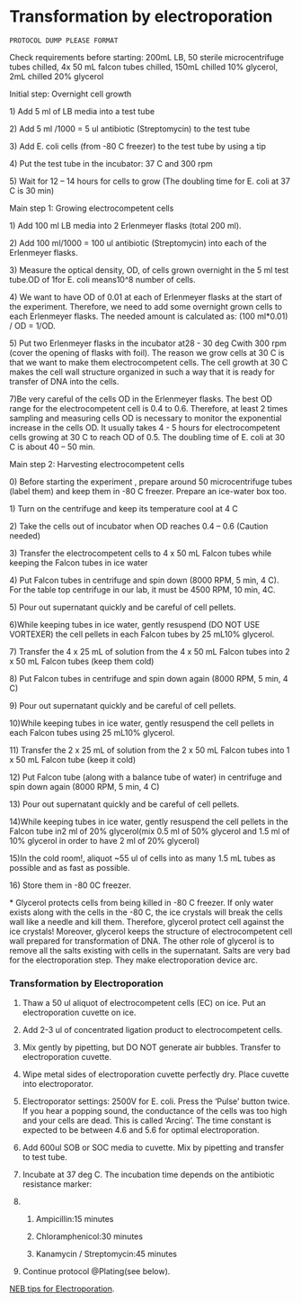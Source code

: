 # Transformation by electroporation

`PROTOCOL DUMP PLEASE FORMAT`

Check requirements before starting: 200mL LB, 50 sterile microcentrifuge tubes chilled, 4x 50 mL falcon tubes chilled, 150mL chilled 10% glycerol, 2mL chilled 20% glycerol

Initial step: Overnight cell growth

1\) Add 5 ml of LB media into a test tube

2\) Add 5 ml /1000 = 5 ul antibiotic \(Streptomycin\) to the test tube

3\) Add E. coli cells \(from -80 ­­­C freezer\) to the test tube by using a tip

4\) Put the test tube in the incubator: 37 C and 300 rpm

5\) Wait for 12 – 14 hours for cells to grow \(The doubling time for E. coli at 37 C  is 30 min\)

Main step 1: Growing electrocompetent cells

1\) Add 100 ml LB media into 2 Erlenmeyer flasks \(total 200 ml\).

2\) Add 100 ml/1000 = 100 ul antibiotic \(Streptomycin\) into each of the Erlenmeyer flasks.

3\) Measure the optical density, OD, of cells grown overnight in the 5 ml test tube.OD of 1for E. coli means10^8 number of cells.

4\) We want to have OD of 0.01 at each of Erlenmeyer flasks at the start of the experiment. Therefore, we need to add some overnight grown cells to each Erlenmeyer flasks. The needed amount is calculated as: \(100 ml\*0.01\) / OD = 1/OD.

5\) Put two Erlenmeyer flasks in the incubator at28 - 30 deg Cwith 300 rpm \(cover the opening of flasks with foil\). The reason we grow cells at 30 C is that we want to make them electrocompetent cells. The cell growth at 30 C makes the cell wall structure organized in such a way that it is ready for transfer of DNA into the cells.

7\)Be very careful of the cells OD in the Erlenmeyer flasks. The best OD range for the electrocompetent cell is 0.4 to 0.6. Therefore, at least 2 times sampling and measuring cells OD is necessary to monitor the exponential increase in the cells OD. It usually takes 4 - 5 hours for electrocompetent cells growing at 30 C to reach OD of 0.5. The doubling time of E. coli at 30 C is about 40 – 50 min.

Main step 2: Harvesting electrocompetent cells

0\) Before starting the experiment , prepare around 50 microcentrifuge tubes \(label them\) and keep them in -80 C freezer. Prepare an ice-water box too.

1\) Turn on the centrifuge and keep its temperature cool at 4 C

2\) Take the cells out of incubator when OD reaches 0.4 – 0.6 \(Caution needed\)

3\) Transfer the electrocompetent cells to 4 x 50 mL Falcon tubes while keeping the Falcon tubes in ice water

4\) Put Falcon tubes in centrifuge and spin down \(8000 RPM, 5 min, 4 C\). For the table top centrifuge in our lab, it must be 4500 RPM, 10 min, 4C.

5\) Pour out supernatant quickly and be careful of cell pellets.

6\)While keeping tubes in ice water, gently resuspend \(DO NOT USE VORTEXER\) the cell pellets in each Falcon tubes by 25 mL10% glycerol.

7\) Transfer the 4 x 25 mL of solution from the  4 x 50 mL Falcon tubes into 2 x 50 mL Falcon tubes \(keep them cold\)

8\) Put Falcon tubes in centrifuge and spin down again \(8000 RPM, 5 min, 4 C\)

9\) Pour out supernatant quickly and be careful of cell pellets.

10\)While keeping tubes in ice water, gently resuspend the cell pellets in each Falcon tubes using 25 mL10% glycerol.

11\) Transfer the 2 x 25 mL of solution from the 2 x 50 mL Falcon tubes into 1 x 50 mL Falcon tube \(keep it cold\)

12\) Put Falcon tube \(along with a balance tube of water\) in centrifuge and spin down again \(8000 RPM, 5 min, 4 C\)

13\) Pour out supernatant quickly and be careful of cell pellets.

14\)While keeping tubes in ice water, gently resuspend the cell pellets in the Falcon tube in2 ml of 20% glycerol\(mix 0.5 ml of 50% glycerol and 1.5 ml of 10% glycerol in order to have 2 ml of 20% glycerol\)

15\)In the cold room!, aliquot ~55 ul of cells into as many 1.5 mL tubes as possible and as fast as possible.

16\) Store them in -80 0C freezer.

\* Glycerol protects cells from being killed in -80 C freezer. If only water exists along with the cells in the -80 C, the ice crystals will break the cells wall like a needle and kill them. Therefore, glycerol protect cell against the ice crystals! Moreover, glycerol keeps the structure of electrocompetent cell wall prepared for transformation of DNA. The other role of glycerol is to remove all the salts existing with cells in the supernatant. Salts are very bad for the electroporation step. They make electroporation device arc.

### Transformation by Electroporation

1. Thaw a 50 ul aliquot of electrocompetent cells \(EC\) on ice. Put an electroporation cuvette on ice.

2. Add 2-3 ul of concentrated ligation product to electrocompetent cells.

3. Mix gently by pipetting, but DO NOT generate air bubbles. Transfer to electroporation cuvette.

4. Wipe metal sides of electroporation cuvette perfectly dry. Place cuvette into electroporator.

5. Electroporator settings: 2500V for E. coli. Press the ‘Pulse’ button twice. If you hear a popping sound, the conductance of the cells was too high and your cells are dead. This is called ‘Arcing’. The time constant is expected to be between 4.6 and 5.6 for optimal electroporation.

6. Add 600ul SOB or SOC media to cuvette. Mix by pipetting and transfer to test tube.

7. Incubate at 37 deg C. The incubation time depends on the antibiotic resistance marker:

8. 1. Ampicillin:15 minutes

   2. Chloramphenicol:30 minutes

   3. Kanamycin / Streptomycin:45 minutes
9. Continue protocol @Plating\(see below\).

[NEB tips for Electroporation](https://www.neb.com/tools-and-resources/usage-guidelines/electroporation-tips).

